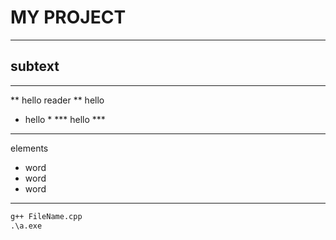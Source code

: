 # MY PROJECT 
----------
## subtext
---
** hello reader **
hello
* hello *
*** hello ***
***
elements
* word
* word
* word
***
```cmd
g++ FileName.cpp
.\a.exe
```

